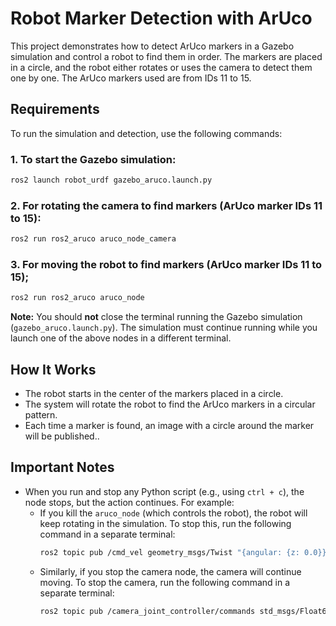 # Robot Marker Detection with ArUco

This project demonstrates how to detect ArUco markers in a Gazebo simulation and control a robot to find them in order. The markers are placed in a circle, and the robot either rotates or uses the camera to detect them one by one. The ArUco markers used are from IDs 11 to 15.

## Requirements

To run the simulation and detection, use the following commands:

### 1. To start the Gazebo simulation:
```bash
ros2 launch robot_urdf gazebo_aruco.launch.py
```

### 2. For rotating the camera to find markers (ArUco marker IDs 11 to 15):
```bash
ros2 run ros2_aruco aruco_node_camera
```
### 3. For moving the robot to find markers (ArUco marker IDs 11 to 15);
```bash
ros2 run ros2_aruco aruco_node
```
**Note:** You should **not** close the terminal running the Gazebo simulation (`gazebo_aruco.launch.py`). The simulation must continue running while you launch one of the above nodes in a different terminal.

## How It Works

- The robot starts in the center of the markers placed in a circle.
- The system will rotate the robot to find the ArUco markers in a circular pattern.
- Each time a marker is found, an image with a circle around the marker will be published..

## Important Notes

- When you run and stop any Python script (e.g., using `ctrl + c`), the node stops, but the action continues. For example:
  - If you kill the `aruco_node` (which controls the robot), the robot will keep rotating in the simulation. To stop this, run the following command in a separate terminal:
    ```bash
    ros2 topic pub /cmd_vel geometry_msgs/Twist "{angular: {z: 0.0}}"
    ```
  - Similarly, if you stop the camera node, the camera will continue moving. To stop the camera, run the following command in a separate terminal:
    ```bash
    ros2 topic pub /camera_joint_controller/commands std_msgs/Float64MultiArray "{data: [0.0]}"
    ```



